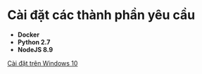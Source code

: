 # **Cài đặt các thành phần yêu cầu**

* **Docker**
* **Python 2.7**
* **NodeJS 8.9**

[Cài đặt trên Windows 10](./tutorial1-2)
